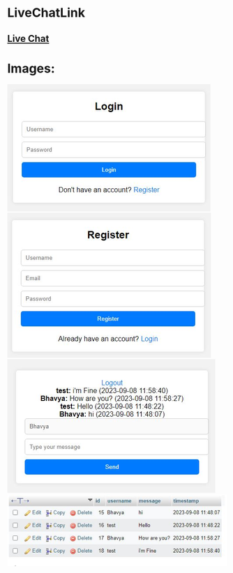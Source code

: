 # LiveChatLink

## [Live Chat](https://livechat.42web.io/) 

# Images:

![Login](img/login.JPG)
![Register](img/register.JPG)
![Chat](img/chat.JPG)
![Database](img/database.JPG)
